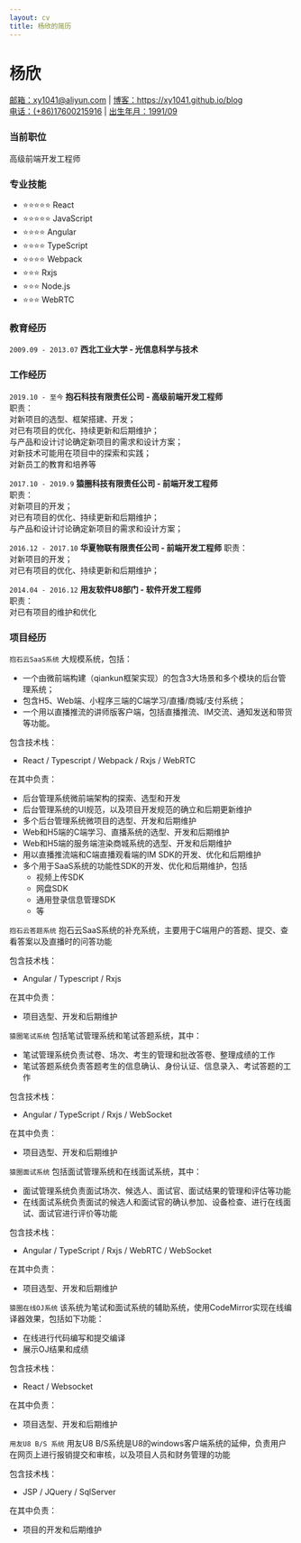 ```yaml
---
layout: cv 
title: 杨欣的简历
---
```


# 杨欣

<div id="webaddress">
<div>
  <a href="mailto:xy1041@aliyun.com">邮箱：xy1041@aliyun.com</a>
  | <a href="https://xy1041.github.io/blog">博客：https://xy1041.github.io/blog</a>
</div>
<div>
  <a href="#">电话：(+86)17600215916</a>
  | <a href="#">出生年月：1991/09</a>
</div>
</div>

### 当前职位

高级前端开发工程师

### 专业技能

- ⭐️️️️️️⭐️️️⭐️️️️️️⭐️️️⭐️️️️️️ React
- ️️️️️️⭐️️️⭐️️️️️️⭐️️️️️️️️⭐️️️⭐️️️️️️ JavaScript
- ⭐️️️️️️⭐️️️⭐️️️️️️⭐️️️ Angular
- ⭐️️️️️️⭐️️️⭐️️️️️️⭐️️️ TypeScript
- ⭐️️️️️️⭐️️️⭐️️️️️️⭐️️️ Webpack
- ⭐️️️️️️⭐️️️⭐️️️️️️ Rxjs
- ⭐️️️️️️⭐️️️⭐️ Node.js
- ⭐️️️️️️⭐️️⭐️️️️ WebRTC

### 教育经历

`2009.09 - 2013.07`
__西北工业大学 - 光信息科学与技术__

### 工作经历

`2019.10 - 至今`
__抱石科技有限责任公司 - 高级前端开发工程师__    
职责：   
对新项目的选型、框架搭建、开发；    
对已有项目的优化、持续更新和后期维护；   
与产品和设计讨论确定新项目的需求和设计方案；    
对新技术可能用在项目中的探索和实践；    
对新员工的教育和培养等
    
    

`2017.10 - 2019.9`
__猿圈科技有限责任公司 - 前端开发工程师__    
职责：   
对新项目的开发；    
对已有项目的优化、持续更新和后期维护；   
与产品和设计讨论确定新项目的需求和设计方案；    
    
    

`2016.12 - 2017.10`
__华夏物联有限责任公司 - 前端开发工程师__
职责：   
对新项目的开发；    
对已有项目的优化、持续更新和后期维护；   
    
    

`2014.04 - 2016.12`
__用友软件U8部门 - 软件开发工程师__    
职责：   
对已有项目的维护和优化   
    
    

### 项目经历

`抱石云SaaS系统`
大规模系统，包括：

- 一个由微前端构建（qiankun框架实现）的包含3大场景和多个模块的后台管理系统；
- 包含H5、Web端、小程序三端的C端学习/直播/商城/支付系统；
- 一个用以直播推流的讲师版客户端，包括直播推流、IM交流、通知发送和带货等功能。

包含技术栈：

- React / Typescript / Webpack / Rxjs / WebRTC

在其中负责：

- 后台管理系统微前端架构的探索、选型和开发
- 后台管理系统的UI规范，以及项目开发规范的确立和后期更新维护
- 多个后台管理系统微项目的选型、开发和后期维护
- Web和H5端的C端学习、直播系统的选型、开发和后期维护
- Web和H5端的服务端渲染商城系统的选型、开发和后期维护
- 用以直播推流端和C端直播观看端的IM SDK的开发、优化和后期维护
- 多个用于SaaS系统的功能性SDK的开发、优化和后期维护，包括
    - 视频上传SDK
    - 网盘SDK
    - 通用登录信息管理SDK
    - 等

`抱石云答题系统`
抱石云SaaS系统的补充系统，主要用于C端用户的答题、提交、查看答案以及直播时的问答功能

包含技术栈：

- Angular / Typescript / Rxjs

在其中负责：

- 项目选型、开发和后期维护

`猿圈笔试系统`
包括笔试管理系统和笔试答题系统，其中：

- 笔试管理系统负责试卷、场次、考生的管理和批改答卷、整理成绩的工作
- 笔试答题系统负责答题考生的信息确认、身份认证、信息录入、考试答题的工作

包含技术栈：

- Angular / TypeScript / Rxjs / WebSocket

在其中负责：

- 项目选型、开发和后期维护

`猿圈面试系统`
包括面试管理系统和在线面试系统，其中：

- 面试管理系统负责面试场次、候选人、面试官、面试结果的管理和评估等功能
- 在线面试系统负责面试的候选人和面试官的确认参加、设备检查、进行在线面试、面试官进行评价等功能

包含技术栈：

- Angular / TypeScript / Rxjs / WebRTC / WebSocket

在其中负责：

- 项目选型、开发和后期维护

`猿圈在线OJ系统`
该系统为笔试和面试系统的辅助系统，使用CodeMirror实现在线编译器效果，包括如下功能：

- 在线进行代码编写和提交编译
- 展示OJ结果和成绩

包含技术栈：

- React / Websocket

在其中负责：

- 项目选型、开发和后期维护

`用友U8 B/S 系统`
用友U8 B/S系统是U8的windows客户端系统的延伸，负责用户在网页上进行报销提交和审核，以及项目人员和财务管理的功能

包含技术栈：

- JSP / JQuery / SqlServer

在其中负责：

- 项目的开发和后期维护

<!-- ### Footer

Last updated: Sep 2022 -->


